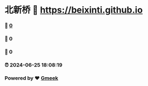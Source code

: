 # 北新桥 :link: https://beixinti.github.io 
### :page_facing_up: [0](https://beixinti.github.io/tag.html) 
### :speech_balloon: 0 
### :hibiscus: 0 
### :alarm_clock: 2024-06-25 18:08:19 
### Powered by :heart: [Gmeek](https://github.com/Meekdai/Gmeek)
